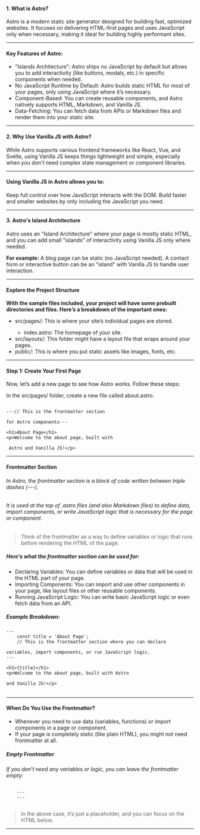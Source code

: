<h4>1. What is Astro?</h4>
Astro is a modern static site generator designed for building fast, optimized websites. It focuses on delivering HTML-first pages and uses JavaScript only when necessary, making it ideal for building highly performant sites.

<hr/>

<h4>Key Features of Astro:</h4>
<ul>
<li>"Islands Architecture": Astro ships no JavaScript by default but allows you to add interactivity (like buttons, modals, etc.) in specific components when needed.</li>

<li>No JavaScript Runtime by Default: Astro builds static HTML for most of your pages, only using JavaScript where it’s necessary.</li>

<li>Component-Based: You can create reusable components, and Astro natively supports HTML, Markdown, and Vanilla JS.</li>

<li>Data-Fetching: You can fetch data from APIs or Markdown files and render them into your static site.</li>
</ul>

<hr/>

<h4>2. Why Use Vanilla JS with Astro?</h4>
While Astro supports various frontend frameworks like React, Vue, and Svelte, using Vanilla JS keeps things lightweight and simple, especially when you don't need complex state management or component libraries.

<hr/>

<h4>Using Vanilla JS in Astro allows you to:</h4>

Keep full control over how JavaScript interacts with the DOM.
Build faster and smaller websites by only including the JavaScript you need.

<hr/>

<h4>3. Astro's Island Architecture</h4>
Astro uses an "Island Architecture" where your page is mostly static HTML, and you can add small "islands" of interactivity using Vanilla JS only where needed.

<b>For example:</b>
A blog page can be static (no JavaScript needed).
A contact form or interactive button can be an "island" with Vanilla JS to handle user interaction.

<hr/>

<h4>Explore the Project Structure</h4>

<b>With the sample files included, your project will have some prebuilt directories and files. Here’s a breakdown of the important ones:</b>

<ul>
<li>src/pages/: This is where your site’s individual pages are stored.</li>
    <ul>
        <li>index.astro: The homepage of your site.</li>
    </ul>
<li>src/layouts/: This folder might have a layout file that wraps around your pages.</li>

<li>public/: This is where you put static assets like images, fonts, etc.</li>

</ul>

<hr/>

<h4>Step 1: Create Your First Page</h4>

Now, let’s add a new page to see how Astro works. Follow these steps:

In the src/pages/ folder, create a new file called about.astro.

<pre><code>
---// This is the frontmatter section <br/>
for Astro components---

&lt;h1&gt;About Page&lt;/h1&gt;
&lt;p&gt;Welcome to the about page, built with <br/>
 Astro and Vanilla JS!&lt;/p&gt;</code>
</pre>

<hr/>


<h4>Frontmatter Section</h4>
<h6>In Astro, the frontmatter section is a block of code written between triple dashes (---). </h6>

<h6>It is used at the top of .astro files (and also Markdown files) to define data, import components, or write JavaScript logic that is necessary for the page or component.</h6>

<blockquote>Think of the frontmatter as a way to define variables or logic that runs before rendering the HTML of the page.</blockquote>

<h5>Here’s what the frontmatter section can be used for:</h5>

<ul>
<li>Declaring Variables: You can define variables or data that will be used in the HTML part of your page.</li>

<li>Importing Components: You can import and use other components in your page, like layout files or other reusable components.</li>

<li>Running JavaScript Logic: You can write basic JavaScript logic or even fetch data from an API.</li>

</ul>

<h5>Example Breakdown:</h5>

<pre>
<code>---
    const title = 'About Page';
    // This is the frontmatter section where you can declare 
    <br/>variables, import components, or run JavaScript logic.
---

&lt;h1&gt;{title}&lt;/h1&gt;
&lt;p&gt;Welcome to the about page, built with Astro <br/>
and Vanilla JS!&lt;/p&gt;
</code>
</pre>

<hr/>

<h4>When Do You Use the Frontmatter?</h4>

<ul>
    <li>Whenever you need to use data (variables, functions) or import components in a page or component.</li>
    <li>If your page is completely static (like plain HTML), you might not need frontmatter at all.</li>
</ul>

<h5>Empty Frontmatter</h5>

<em>If you don’t need any variables or logic, you can leave the frontmatter empty:</em>

<pre>
    <code>
    ---
    ---
    </code>
</pre>

<blockquote>In the above case, it’s just a placeholder, and you can focus on the HTML below.</blockquote>

<hr/>

